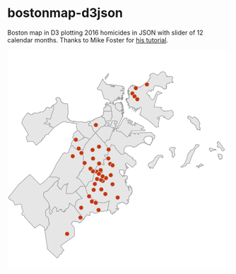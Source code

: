 # bostonmap-d3json
Boston map in D3 plotting 2016 homicides in JSON with slider of 12 calendar months. Thanks to Mike Foster for [his tutorial](http://duspviz.mit.edu/d3-workshop/mapping-data-with-d3/).

![Map](https://github.com/aleszu/bostonmap-d3json/blob/master/homicides2016.png)

